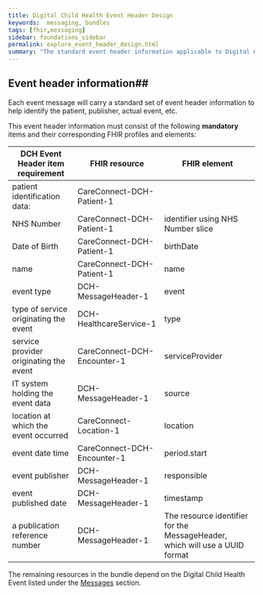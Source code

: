 ```yaml
---
title: Digital Child Health Event Header Design
keywords:  messaging, bundles
tags: [fhir,messaging]
sidebar: foundations_sidebar
permalink: explore_event_header_design.html
summary: "The standard event header information applicable to Digital Child Health (DCH) event messages"
---
```


## Event header information##
Each event message will carry a standard set of event header information to help identify the patient, publisher, actual event, etc.

This event header information must consist of the following **mandatory** items and their corresponding FHIR profiles and elements:

| DCH Event Header item requirement      | FHIR resource               | FHIR element                                                                |
|----------------------------------------|-----------------------------|-----------------------------------------------------------------------------|
| patient identification data:           | CareConnect-DCH-Patient-1   |                                                                             |
| NHS Number                             | CareConnect-DCH-Patient-1   | identifier using NHS Number slice                                           |
| Date of Birth                          | CareConnect-DCH-Patient-1   | birthDate                                                                   |
| name                                   | CareConnect-DCH-Patient-1   | name                                                                        |
| event type                             | DCH-MessageHeader-1         | event                                                                       |
| type of service originating the event  | DCH-HealthcareService-1     | type 			                                                             |
| service provider originating the event | CareConnect-DCH-Encounter-1 | serviceProvider                                                             |
| IT system holding the event data       | DCH-MessageHeader-1         | source                                                                      |
| location at which the event occurred   | CareConnect-Location-1 | location                                                                    |
| event date time                        | CareConnect-DCH-Encounter-1 | period.start                                                                |
| event publisher                        | DCH-MessageHeader-1         | responsible                                                                 |
| event published date                   | DCH-MessageHeader-1         | timestamp                                                                   |
| a publication reference number         | DCH-MessageHeader-1         | The resource identifier for the MessageHeader, which will use a UUID format |

The remaining resources in the bundle depend on the Digital Child Health Event listed under the [Messages](explore.html) section.










